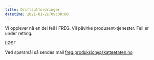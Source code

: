 ```yaml
---
title: Driftsutfordringer
datetime: 2021-01-21T09:30:00
---
```

Vi opplever nå en del feil i FREG. Vil påvirke produsent-tjenester. Feil er under retting.

LØST

Ved spørsmål så sendes mail freg.produksjon@skatteetaten.no
